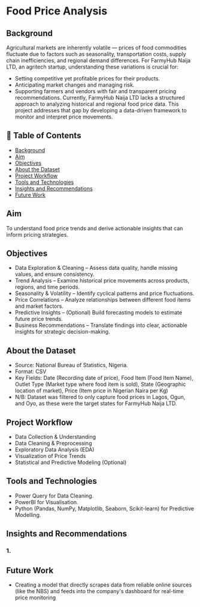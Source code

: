 # Food Price Analysis

## Background
Agricultural markets are inherently volatile — prices of food commodities fluctuate due to factors such as seasonality, transportation costs, supply chain inefficiencies, and regional demand differences.
For FarmyHub Naija LTD, an agritech startup, understanding these variations is crucial for:
- Setting competitive yet profitable prices for their products.
- Anticipating market changes and managing risk.
- Supporting farmers and vendors with fair and transparent pricing recommendations.
Currently, FarmyHub Naija LTD lacks a structured approach to analyzing historical and regional food price data. This project addresses that gap by developing a data-driven framework to monitor and interpret price movements.

## 📁 Table of Contents
- [Background](#background)
- [Aim](#aim)
- [Objectives](#objectives)
- [About the Dataset](#about-the-dataset)
- [Project Workflow](#project-workflow)
- [Tools and Technologies](#tools-and-technologies)
- [Insights and Recommendations](#insights-and-recommendations)
- [Future Work](#future-work)

## Aim
To understand food price trends and derive actionable insights that can inform pricing strategies.

## Objectives
- Data Exploration & Cleaning – Assess data quality, handle missing values, and ensure consistency.
- Trend Analysis – Examine historical price movements across products, regions, and time periods.
- Seasonality & Volatility – Identify cyclical patterns and price fluctuations.
- Price Correlations – Analyze relationships between different food items and market factors.
- Predictive Insights – (Optional) Build forecasting models to estimate future price trends.
- Business Recommendations – Translate findings into clear, actionable insights for strategic decision-making.

## About the Dataset
- Source: National Bureau of Statistics, Nigeria.
- Format: CSV
- Key Fields: Date (Recording date of price), Food Item (Food Item Name), Outlet Type (Market type where food item is sold), State (Geographic location of market), Price (Item price in Nigerian Naira per Kg)
- N/B: Dataset was filtered to only capture food prices in Lagos, Ogun, and Oyo, as these were the target states for FarmyHub Naija LTD.

## Project Workflow
- Data Collection & Understanding
- Data Cleaning & Preprocessing
- Exploratory Data Analysis (EDA)
- Visualization of Price Trends
- Statistical and Predictive Modeling (Optional)

##  Tools and Technologies
- Power Query for Data Cleaning.
- PowerBI for Visualisation. 
- Python (Pandas, NumPy, Matplotlib, Seaborn, Scikit-learn) for Predictive Modelling.

## Insights and Recommendations
### 1. 

## Future Work
- Creating a model that directly scrapes data from reliable online sources (like the NBS) and feeds into the company's dashboard for real-time price monitoring
